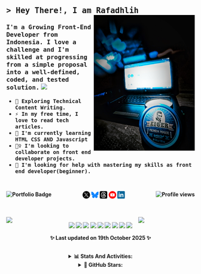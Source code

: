 <!--
**msalmanrafadhlih/msalmanrafadhlih** is a ✨ _special_ ✨ repository because its README.md (this file) appears on your GitHub profile.
Here are some ideas to get you started:

- 🔭 I’m currently working on ...,
- 🌱 I’m currently learning ...,
- 👯 I’m looking to collaborate on ...,
- 🤔 I’m looking for help with ...,
- 💬 Ask me about ...,
- 📫 How to reach me: ...,
- 😄 Pronouns: ...,
- ⚡ Fun fact: ...,

const Tquilla = {
  FavouriteLanguage: "JavaScript/TypeScript",
  OpenedIssues: 8,
  OpenedPullRequests: 88,
  TotalCommits: 2196,
  Stars: 70,
  Repositories: {
    Created: 12,
    Contributed: 27
  },
}; -->

## <samp>> Hey There!, I am <b>Rafadhlih<b> </samp> <img align="right" src="/assets/Ap.jpg" width="270" />

<h3 style="font-family: comic-sans-ms"><samp>
I'm a Growing Front-End Developer from Indonesia. I love a challenge and I'm skilled at progressing from a simple proposal into a well-defined, coded, and tested solution.</samp> <img src="https://media.giphy.com/media/WUlplcMpOCEmTGBtBW/giphy.gif" width="30"></h3>
<ul>
 <li><samp>🌱 Exploring Technical Content Writing.</samp></li>
 <li><samp>⚡ In my free time, I love to read tech articles.</samp></li>
 <li><samp>🧠 I'm currently learning HTML CSS AND Javascript</samp></li>
 <li><samp>👯‍♀️ I'm looking to collaborate on front end developer projects.</samp></li>
 <li><samp>🤔 I'm looking for help with mastering my skills as front end developer(beginner).</samp></li>
</ul>
<br>

<p align ="center"> <!-- 📫 How to reach me: -->
  <code><a href="https://x.com/Rafadhlih" target="_blank"><img width="20" alt="twitter" src="/assets/x.png"></a></code> 
  <code><a href="https://bsky.app/profile/msalmanrafadhlih.bsky.social" target="_blank"><img width="20" alt="bluesky" src="/assets/bluesky2.png"></a></code>
  <code><a href="https://www.threads.net/@msalmanrafadhlih" target="_blank"><img width="20" alt="threads" src="/assets/threads.png"></a></code>
  <code><a href="https://www.youtube.com/@Babebibobu1?sub_confirmation=1" target="_blank"><img width="20" alt="Youtube" src="/assets/youtube.png"></a></code>
  <code><a href="https://www.linkedin.com/in/msalmanrafadhlih" target="_blank"><img width="20" alt="linkedin.com" src="/assets/linkedin1.png"></a></code>
  <a href="https://msalmanrafadhlih.github.io/My-portofolio/"><img src="https://img.shields.io/badge/my_portfolio-000?style=for-the-badge&logo=ko-fi&logoColor=white" alt="Portfolio Badge" align="left" /></a>
  <img src="https://komarev.com/ghpvc/?username=msalmanrafadhlih&style=flat-square&color=blue&style=for-the-badge&abbreviated=true" alt="Profile views" align="right"/>
</p>
  
##

<br><img align="left" src="https://user-images.githubusercontent.com/65187002/144930161-2f783401-8d27-4fdf-a2f7-cc0ba32f1f1f.gif" width="30%" style="display:inline;"><img align="right" src="https://user-images.githubusercontent.com/65187002/144930161-2f783401-8d27-4fdf-a2f7-cc0ba32f1f1f.gif" width="30%" style="display:inline;">

<!--   GitHub Trophy https://github.com/ryo-ma/github-profile-trophy?tab=readme-ov-file#apply-theme -->
<p align="center">
    <a href="https://github.com/ryo-ma/github-profile-trophy"><img width="80" src="https://github-profile-trophy.vercel.app/?username=msalmanrafadhlih&rank=-B,-C,-?&column=1&margin-w=1&no-frame=true&margin-h=15&no-bg=true&theme=dracula&title=Commits"/></a>
    <a href=""><img width="80" src="https://github-profile-trophy.vercel.app/?username=msalmanrafadhlih&rank=-B,-C,-?&column=1&margin-w=1&no-frame=true&margin-h=15&no-bg=true&theme=dracula&title=PullRequest"/></a>
    <a href=""><img width="80" src="https://github-profile-trophy.vercel.app/?username=msalmanrafadhlih&rank=-B,-C,-?&column=1&title=Reviews&margin-w=1&no-frame=true&margin-h=15&no-bg=true&theme=dracula"/></a>
    <a href=""><img width="80" src="https://github-profile-trophy.vercel.app/?username=msalmanrafadhlih&rank=-B,-C,-?&column=1&margin-w=1&no-frame=true&margin-h=15&no-bg=true&theme=dracula&title=Stars"/></a>
    <a href=""><img width="80" src="https://github-profile-trophy.vercel.app/?username=msalmanrafadhlih&rank=-B,-C,-?&column=1&margin-w=1&no-frame=true&margin-h=15&no-bg=true&theme=dracula&title=Repositories"/></a>
    <a href=""><img width="80" src="https://github-profile-trophy.vercel.app/?username=msalmanrafadhlih&rank=-B,-C,-?&column=1&margin-w=1&no-frame=true&margin-h=15&no-bg=true&theme=dracula&title=Followers"/></a>
    <a href=""><img width="80" src="https://github-profile-trophy.vercel.app/?username=msalmanrafadhlih&rank=-B,-C,-?&column=1&margin-w=1&no-frame=true&margin-h=15&no-bg=true&theme=dracula&title=Experiences"/></a>
    <a href=""><img width="80" src="https://github-profile-trophy.vercel.app/?username=msalmanrafadhlih&rank=-B,-C,-?&column=1&margin-w=1&no-frame=true&margin-h=15&no-bg=true&theme=dracula&title=Issues"/></a>
    <a href=""><img width="335" src="https://github-profile-trophy.vercel.app/?username=msalmanrafadhlih&title=-Commits,-Repositories,-Reviews,-Stars,-Folowers,-Experiences,-Issues,-PullRequest&column=4&margin-w=1&no-frame=true&margin-h=15&no-bg=true&theme=dracula&"/></a>
</p>
<!-- Last updated on Sun Oct 19 2025 20:20:12 GMT+0000 (Coordinated Universal Time) ;-;-->
<p align="center">✨ Last updated on 19th October 2025 ✨ </p>

##

<div align="center">
<details><summary>📊 Stats And Activities:</summary><br>
    <p align="center">
    <a href="https://github.com/anuraghazra/github-readme-stats"><img width="395" src="https://github-readme-stats.vercel.app/api?username=msalmanrafadhlih&count_private=true&include_all_commits=true&show_icons=true&theme=dracula&rank_icon=github" /></a>
    <a href="https://github.com/anuraghazra/github-readme-stats"><img height="170" src="https://github-readme-stats.vercel.app/api/top-langs/?username=msalmanrafadhlih&layout=compact&theme=dracula"/></a>
    <a href="https://github.com/denvercoder1/github-readme-streak-stats"><img src="https://streak-stats.demolab.com?user=msalmanrafadhlih&theme=dracula&card_height=170" alt="GitHub Streak" /></a>
    </p>
</details>
<details><summary>🌠 GitHub Stars:</summary><br>
  <p align="center">
    <a href="https://github.com/mihonapp/mihon">
    <img width="278" align="center" src="https://github-readme-stats.vercel.app/api/pin/?username=mihonapp&repo=mihon&show_owner=true&theme=dracula&description_lines_count=3" /></a>
    <a href="https://github.com/mifi/lossless-cut">
    <img width="278" align="center" src="https://github-readme-stats.vercel.app/api/pin/?username=mifi&repo=lossless-cut&show_owner=true&theme=dracula&description_lines_count=3" /></a>
    <a href="https://github.com/ReVanced/revanced-manager">
    <img width="278" align="center" src="https://github-readme-stats.vercel.app/api/pin/?username=ReVanced&repo=revanced-manager&show_owner=true&theme=dracula&description_lines_count=3" /></a>
    <a href="https://github.com/EvanLi/Github-Ranking">
    <img width="278" align="center" src="https://github-readme-stats.vercel.app/api/pin/?username=EvanLi&repo=Github-Ranking&show_owner=true&theme=dracula&description_lines_count=3" /></a>
    <a href="https://github.com/drknzz/GitHub-Achievements">
    <img width="278" align="center" src="https://github-readme-stats.vercel.app/api/pin/?username=drknzz&repo=GitHub-Achievements&show_owner=true&theme=dracula&description_lines_count=3" /></a>
    <a href="https://github.com/EbookFoundation/free-programming-books">
    <img width="278" align="center" src="https://github-readme-stats.vercel.app/api/pin/?username=EbookFoundation&repo=free-programming-books&theme=dracula&description_lines_count=3" />
    </a>
    <a href="https://github.com/freeCodeCamp/freeCodeCamp">
    <img width="278" align="center" src="https://github-readme-stats.vercel.app/api/pin/?username=freeCodeCamp&repo=freeCodeCamp&show_owner=true&theme=dracula&description_lines_count=3" /></a>
  </p>
</details>
</div>


<!-- pin my repos
<p align="center">
    <a href="https://github.com/msalmanrafadhlih/fighting-game"><img width="278" src="https://denvercoder1-github-readme-stats.vercel.app/api/pin/?username=msalmanrafadhlih&repo=fighting-game&theme=react&bg_color=1F222E&title_color=F85D7F&hide_border=true&icon_color=F8D866&show_icons=false&show_description=false" alt="Fighting Game"></a>
    <a href="https://github.com/msalmanrafadhlih/peminjaman-buku-digital"><img width="278" src="https://denvercoder1-github-readme-stats.vercel.app/api/pin/?username=msalmanrafadhlih&repo=peminjaman-buku-digital&theme=react&bg_color=1F222E&title_color=F85D7F&hide_border=true&icon_color=F8D866&show_icons=false&show_description=false" alt="Peminjaman Buku Digital"></a>
    <a href="https://github.com/msalmanrafadhlih/ensiklopedia-github.io"><img width="278" src="https://denvercoder1-github-readme-stats.vercel.app/api/pin/?username=msalmanrafadhlih&repo=ensiklopedia-github.io&theme=react&bg_color=1F222E&title_color=F85D7F&hide_border=true&icon_color=F8D866&show_icons=false&show_description=false" alt="Ensiklopedia"></a>
    <a href="https://github.com/msalmanrafadhlih/javascriptLearning"><img width="278" src="https://denvercoder1-github-readme-stats.vercel.app/api/pin/?username=msalmanrafadhlih&repo=javascriptLearning&theme=react&bg_color=1F222E&title_color=F85D7F&hide_border=true&icon_color=F8D866&show_icons=false&show_description=false" alt="FreeCodeCamp Course: Learning Javascript"></a>
    <a href="https://github.com/msalmanrafadhlih/WebStore"><img width="278" src="https://denvercoder1-github-readme-stats.vercel.app/api/pin/?username=msalmanrafadhlih&repo=WebStore&theme=react&bg_color=1F222E&title_color=F85D7F&hide_border=true&icon_color=F8D866&show_icons=false&show_description=false" alt="Web Store"></a>
  </p>

<a href="https://github.com/ashutosh00710/github-readme-activity-graph"><img alt="DenverCoder1's Activity Graph" src="https://github-readme-activity-graph.vercel.app/graph/?username=msalmanrafadhlih&bg_color=1F222E&color=F8D866&line=F85D7F&point=FFFFFF&hide_border=true" /></a>

<img src="https://media.giphy.com/media/hvRJCLFzcasrR4ia7z/giphy.gif" width="30px"/>

<div id="header" align="center"><img src="https://media.giphy.com/media/M9gbBd9nbDrOTu1Mqx/giphy.gif" width="200"/></div>

<p align="right"> 
  <code><img src="https://cdn.jsdelivr.net/gh/devicons/devicon/icons/cplusplus/cplusplus-original.svg" height="50" alt="cplusplus logo"/></code> 
  <code><img src="https://cdn.jsdelivr.net/gh/devicons/devicon/icons/java/java-original.svg" height="50" alt="java logo"  /></code> 
  <code><img src="https://cdn.jsdelivr.net/gh/devicons/devicon/icons/html5/html5-original.svg" height="20" alt="html5 logo"  /></code> 
  <code><img src="https://cdn.jsdelivr.net/gh/devicons/devicon/icons/css3/css3-original.svg" height="20" alt="css3 logo"  /></code> 
  <code><img src="https://cdn.jsdelivr.net/gh/devicons/devicon/icons/javascript/javascript-original.svg" height="20" alt="javascript logo"  /></code> 
  <code><img src="https://cdn.jsdelivr.net/gh/devicons/devicon/icons/nodejs/nodejs-original.svg" height="20" alt="nodejs logo"  /></code> 
  <code><img src="https://cdn.jsdelivr.net/gh/devicons/devicon/icons/kotlin/kotlin-original.svg" height="50" alt="kotlin logo"  /></code> 
  <code><img src="https://cdn.jsdelivr.net/gh/devicons/devicon/icons/arduino/arduino-original.svg" height="50" alt="arduino logo"  /></code> 
  <code><img src="https://cdn.jsdelivr.net/gh/devicons/devicon/icons/raspberrypi/raspberrypi-original.svg" height="50" alt="raspberrypi logo"  /></code> 
  <code><img src="https://cdn.jsdelivr.net/gh/devicons/devicon/icons/opencv/opencv-original.svg" height="50" alt="opencv logo"  /></code> 
  <code><img src="https://cdn.jsdelivr.net/gh/devicons/devicon/icons/mysql/mysql-original.svg" height="50" alt="mysql logo"  /></code> 
  <code><img src="https://cdn.jsdelivr.net/gh/devicons/devicon/icons/postgresql/postgresql-original.svg" height="50" alt="postgresql logo"  /></code> 
</p>
<code><a href="https://www.linkedin.com/in/moch-salman-al-fadhlih-298aa0208" target="_blank"><img height="20" alt="twitter" src="/assets/linkedin-white.png"></a></code>